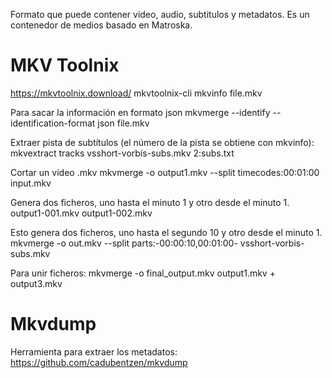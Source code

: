 Formato que puede contener video, audio, subtitulos y metadatos. Es un contenedor de medios basado en Matroska.

# MKV Toolnix
https://mkvtoolnix.download/
mkvtoolnix-cli
mkvinfo file.mkv

Para sacar la información en formato json
mkvmerge --identify --identification-format json file.mkv

Extraer pista de subtítulos (el número de la pista se obtiene con mkvinfo):
mkvextract tracks vsshort-vorbis-subs.mkv 2:subs.txt


Cortar un video .mkv
mkvmerge -o output1.mkv --split timecodes:00:01:00 input.mkv

Genera dos ficheros, uno hasta el minuto 1 y otro desde el minuto 1.
output1-001.mkv
output1-002.mkv

Esto genera dos ficheros, uno hasta el segundo 10 y otro desde el minuto 1.
mkvmerge -o out.mkv --split parts:-00:00:10,00:01:00- vsshort-vorbis-subs.mkv


Para unir ficheros:
mkvmerge -o final_output.mkv output1.mkv + output3.mkv


# Mkvdump
Herramienta para extraer los metadatos:
https://github.com/cadubentzen/mkvdump
